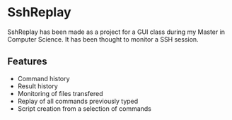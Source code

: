 # SshReplay

SshReplay has been made as a project for a GUI class during my Master in Computer Science.
It has been thought to monitor a SSH session.

## Features

  - Command history
  - Result history
  - Monitoring of files transfered
  - Replay of all commands previously typed
  - Script creation from a selection of commands
